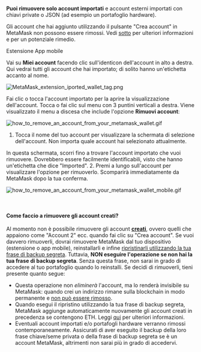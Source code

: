 ### 
**Puoi rimuovere solo account importati** e account esterni importati con chiavi private o JSON (ad esempio un portafoglio hardware).


Gli account che hai aggiunto utilizzando il pulsante "Crea account" in MetaMask non possono essere rimossi. Vedi [sotto](#h_01G04RAQEGEFCA0Z74S4PANNDV) per ulteriori informazioni e per un potenziale rimedio.




Estensione App mobile


Vai su **Miei account** facendo clic sull'identicon dell'account in alto a destra. Qui vedrai tutti gli account che hai importato; di solito hanno un'etichetta accanto al nome.


![MetaMask_extension_iported_wallet_tag.png](https://support.metamask.io/hc/article_attachments/9336162513435/MetaMask_extension_iported_wallet_tag.png)


Fai clic o tocca l'account importato per la aprire la visualizzazione dell'account. Tocca o fai clic sul menu con 3 puntini verticali a destra. Viene visualizzato il menu a discesa che include l'opzione **Rimuovi account**: 


![how_to_remove_an_account_from_your_metamask_wallet.gif](https://support.metamask.io/hc/article_attachments/9336581400603/how_to_remove_an_account_from_your_metamask_wallet.gif)




1. Tocca il nome del tuo account per visualizzare la schermata di selezione dell'account. Non importa quale account hai selezionato attualmente.


In questa schermata, scorri fino a trovare l'account importato che vuoi rimuovere. Dovrebbero essere facilmente identificabili, visto che hanno un'etichetta che dice "Imported".
2. Premi a lungo sull'account per visualizzare l'opzione per rimuoverlo. Scomparirà immediatamente da MetaMask dopo la tua conferma.


![how_to_remove_an_account_from_your_metamask_wallet_mobile.gif](https://support.metamask.io/hc/article_attachments/9345455292059)




 



#### Come faccio a rimuovere gli account creati?


Al momento non è possibile rimuovere gli account [**creati**](https://support.metamask.io/hc/en-us/articles/360015289452), ovvero quelli che appaiono come "Account 2" ecc. quando fai clic su "Crea account". Se vuoi davvero rimuoverli, dovrai rimuovere MetaMask dal tuo dispositivo (estensione o app mobile), reinstallarli e infine [ripristinarli utilizzando la tua frase di backup segreta](https://support.metamask.io/hc/en-us/articles/360015289612). Tuttavia, **NON eseguire l'operazione se non hai la tua frase di backup segreta**. Senza questa frase, non sarai in grado di accedere al tuo portafoglio quando lo reinstalli. Se decidi di rimuoverli, tieni presente quanto segue:


* Questa operazione non *eliminerà* l'account, ma lo renderà invisibile su MetaMask: quando crei un indirizzo rimane sulla blockchain in modo permanente e [non può essere rimosso](https://support.metamask.io/hc/en-us/articles/360042515731-How-can-I-delete-my-MetaMask-wallet-#:~:text=Due%20to%20the%20nature%20of%20the%20blockchain%2C%20users%20cannot%20permanently%20delete%20an%20account%20on%20the%20Ethereum%20network.%20If%20you%20no%20longer%20want%20to%20use%20MetaMask%2C%20simply%20uninstall.%C2%A0).
* Quando esegui il ripristino utilizzando la tua frase di backup segreta, MetaMask aggiunge automaticamente nuovamente gli account creati in precedenza se contengono ETH. Leggi [qui](https://support.metamask.io/hc/en-us/articles/360015289612-How-to-restore-your-MetaMask-wallet-from-Secret-Recovery-Phrase#:~:text=What%20about%20restoring,this%20guide.) per ulteriori informazioni.
* Eventuali account importati e/o portafogli hardware verranno rimossi contemporaneamente. Assicurati di aver eseguito il backup della loro frase chiave/seme privata o della frase di backup segreta se è un account MetaMask, altrimenti non sarai più in grado di accedervi.


